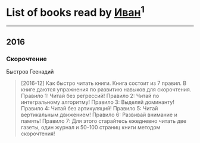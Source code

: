 # List of books read by [Иван](https://plus.google.com/111223381196748176136)<sup>1</sup>
---

## 2016

### Скорочтение
Быстров Геенадий
> [2016-12] Как быстро читать книги. Книга состоит из 7 правил. В книге даются упражнения по развитию навыков для скорочтения. Правило 1: Читай без регрессий! Правило 2: Читай по интегральному алгоритму! Правило 3: Выделяй доминанту! Правило 4: Читай без артикуляций! Правило 5: Читай вертикальным движением! Правило 6: Развивай внимание и память! Правило 7: Для этого старайтесь ежедневно читать две газеты, один журнал и 50-100 страниц книги методом скорочтения!



